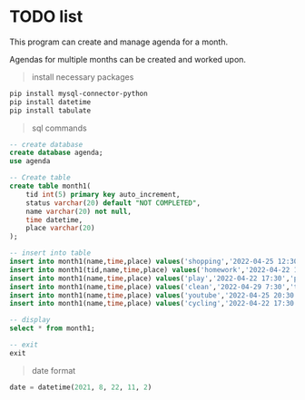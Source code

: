 # TODO list

This program can create and manage agenda for a month.

Agendas for multiple months can be created and worked upon.



> install necessary packages

```bash
pip install mysql-connector-python
pip install datetime
pip install tabulate
```

> sql commands

```sql
-- create database
create database agenda;
use agenda
```

```sql
-- Create table
create table month1(
    tid int(5) primary key auto_increment,
    status varchar(20) default "NOT COMPLETED",
    name varchar(20) not null,
    time datetime,
    place varchar(20)
);

-- insert into table
insert into month1(name,time,place) values('shopping','2022-04-25 12:30','mall');
insert into month1(tid,name,time,place) values('homework','2022-04-22 15:30','home');
insert into month1(name,time,place) values('play','2022-04-22 17:30','park');
insert into month1(name,time,place) values('clean','2022-04-29 7:30','terrace');
insert into month1(name,time,place) values('youtube','2022-04-25 20:30','home');
insert into month1(name,time,place) values('cycling','2022-04-22 17:30','track');

-- display
select * from month1;

-- exit
exit

```

> date format

```py
date = datetime(2021, 8, 22, 11, 2)
```


